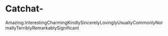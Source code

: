 # Catchat-
Amazing.InterestingCharmingKindlySincerelyLovinglyUsuallyCommonlyNormallyTerriblyRemarkablySignificant
